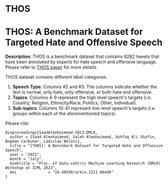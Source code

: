 # THOS
THOS: A Benchmark Dataset for Targeted Hate and Offensive Speech
================================================================

**Description**:
THOS is a benchmark dataset that contains 8282 tweets that have been annotated by experts for hate speech and offensive language. Please refer to [THOS paper](https://dmlr.ai/assets/accepted-papers/34/CameraReady/DMLR_ICML23%20(28).pdf) for more details.

THOS dataset contains different label categories.
1. **Speech Type**: Columns #2 and #3. The columns indicate whether the text is normal, only hate, only offensive, or both hate and offensive.
2. **Topics**: Columns 4-9 represent the high level speech's targets (i.e. Country, Religion, Ethnicity/Race, Politics, Other, Individual).
3. **Sub-topics**: Columns 10-41 represent low-level speech's targets (i.e. groups within each of the aforementioned topics).


Please cite:

~~~
@inproceedings{SaadAlmohaimeed-2023-DMLR,
  author = {Saad Almohaimeed, Saleh Almohaimeed, Ashfaq Ali Shafin, Bogdan Carbunar, Ladislau Bölöni},
  title = "{THOS}: A Benchmark Dataset for Targeted Hate and Offensive Speech",
  year = "2023",
  month = "July",
  booktitle = "Proc. of Data-centric Machine Learning Research (DMLR) Workshop at ICML 2023",
  doi              = "10.48550/arXiv.2311.06446"
}
~~~
